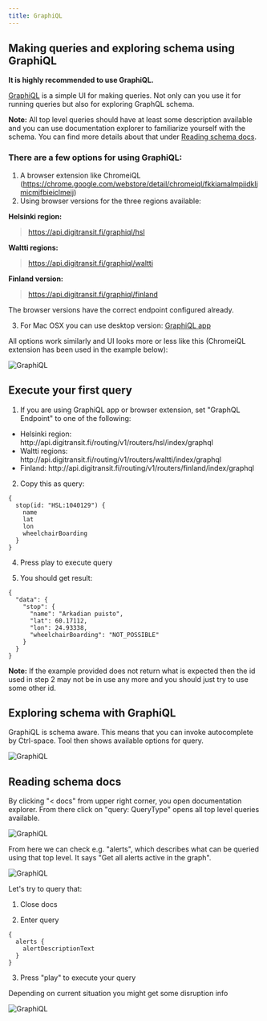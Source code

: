 ```yaml
---
title: GraphiQL
---
```

## Making queries and exploring schema using GraphiQL

**It is highly recommended to use GraphiQL.**

[GraphiQL](https://github.com/graphql/graphiql) is a simple UI for making queries. Not only can you use it for running queries but also for exploring GraphQL schema. 

**Note:** All top level queries should have at least some description available and you can use documentation explorer to familiarize yourself with the schema. You can find more details about that under [Reading schema docs](#reading-schema-docs).

### There are a few options for using GraphiQL:

1) A browser extension like ChromeiQL (https://chrome.google.com/webstore/detail/chromeiql/fkkiamalmpiidkljmicmjfbieiclmeij)
2) Using browser versions for the three regions available:

**Helsinki region:**
> https://api.digitransit.fi/graphiql/hsl

**Waltti regions:**
> https://api.digitransit.fi/graphiql/waltti

**Finland version:**
> https://api.digitransit.fi/graphiql/finland

The browser versions have the correct endpoint configured already.

3) For Mac OSX you can use desktop version: [GraphiQL app](https://github.com/skevy/graphiql-app)

All options work similarly and UI looks more or less like this (ChromeiQL extension has been used in the example below):

![GraphiQL](./GraphiQL.png)

## Execute your first query

1. If you are using GraphiQL app or browser extension, set "GraphQL Endpoint" to one of the following:
- Helsinki region: http://<i></i>api.digitransit.fi/routing/v1/routers/hsl/index/graphql
- Waltti regions: http://<i></i>api.digitransit.fi/routing/v1/routers/waltti/index/graphql
- Finland: http://<i></i>api.digitransit.fi/routing/v1/routers/finland/index/graphql

2. Copy this as query:

```
{
  stop(id: "HSL:1040129") {
    name
    lat
    lon
    wheelchairBoarding
  }
}
```

4. Press play to execute query

5. You should get result:

```
{
  "data": {
    "stop": {
      "name": "Arkadian puisto",
      "lat": 60.17112,
      "lon": 24.93338,
      "wheelchairBoarding": "NOT_POSSIBLE"
    }
  }
}
```
**Note:** If the example provided does not return what is expected then the id used in step 2 may not be in use any more and you should just try to use some other id.

## Exploring schema with GraphiQL

GraphiQL is schema aware. This means that you can invoke autocomplete by Ctrl-space. Tool then shows available options for query.

![GraphiQL](./GraphiQL-autocomplete.png)

## Reading schema docs

By clicking "< docs" from upper right corner, you open documentation explorer. From there click on "query: QueryType" opens all top level queries available.

![GraphiQL](./GraphiQL-docs.png)

From here we can check e.g. "alerts", which describes what can be queried using that top level. It says "Get all alerts active in the graph".

![GraphiQL](./GraphiQL-alerts.png)

Let's try to query that:

1. Close docs

2. Enter query
```
{
  alerts {
    alertDescriptionText
  }
}
```

3. Press "play" to execute your query

Depending on current situation you might get some disruption info

![GraphiQL](./GraphiQL-alerts-results.png)
